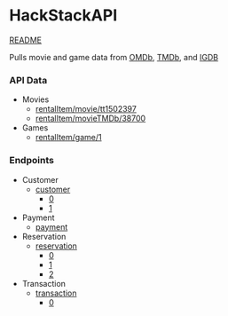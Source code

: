 # HackStackAPI

[README](api/README.md)

Pulls movie and game data from [OMDb](https://www.omdbapi.com/), [TMDb](https://www.themoviedb.org/), and [IGDB](https://www.igdb.com/discover)

### API Data

- Movies
  - [rentalItem/movie/tt1502397](api/rentalItem/movie/tt1502397)
  - [rentalItem/movieTMDb/38700](api/rentalItem/movieTMDb/38700)
- Games
  - [rentalItem/game/1](api/rentalItem/game/1)

### Endpoints

- Customer
  - [customer](api/customer)
    - [0](api/customer/0)
    - [1](api/customer/1)
- Payment
  - [payment](api/payment)
- Reservation
  - [reservation](api/reservation)
    - [0](api/reservation/0)
    - [1](api/reservation/1)
    - [2](api/reservation/2)
- Transaction
  - [transaction](api/transaction)
    - [0](api/transaction/0)
